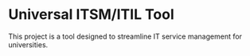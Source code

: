 # Universal ITSM/ITIL Tool
This project is a tool designed to streamline IT service management for universities.

